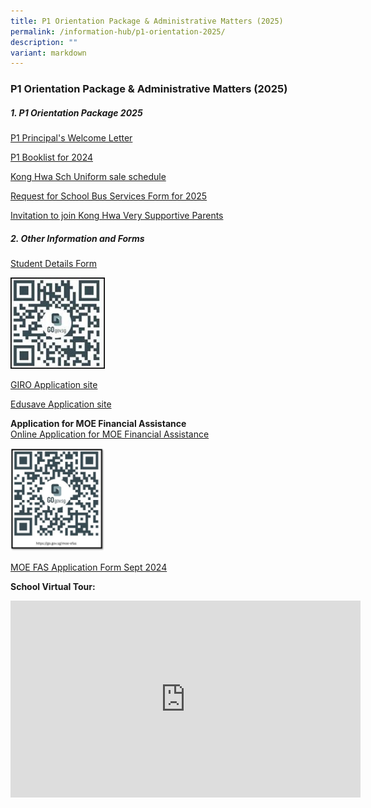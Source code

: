 ```yaml
---
title: P1 Orientation Package & Administrative Matters (2025)
permalink: /information-hub/p1-orientation-2025/
description: ""
variant: markdown
---
```

### P1 Orientation Package &amp; Administrative Matters (2025)

##### 1. P1 Orientation Package 2025


[P1 Principal's Welcome Letter](/files/P1%20Orientation%202025/Principal_s_Welcome_Letter_for_2025_P1_Parents.pdf)

[P1 Booklist for 2024](/files/P1%20Orientation/booklist%20p1%202024.pdf)

[Kong Hwa Sch Uniform sale schedule](/files/P1%20Orientation%202025/Kong_Hwa_Sch_uniform_sale_schedule_EY24.pdf)

[Request for School Bus Services Form for 2025](/files/School%20bus%20service/KHS_Request_for_School_Bus_Services_2025__RS_Transport_.pdf)

[Invitation to join Kong Hwa Very Supportive Parents](/files/P1%20Orientation/2023%20vsp%20p1%20orientation%20membership%20invitation%20letter.pdf)


##### 2. Other Information and Forms

[Student Details Form](https://pg.moe.edu.sg/forms/sdf)

<img src="/images/P1%20Orientation/student%20detail%20form%20qr.jpg" style="width:30%">

[GIRO Application site](https://www.moe.gov.sg/financial-matters/fees/egiro)

[Edusave Application site](https://www.moe.gov.sg/financial-matters/edusave-account)

**Application for MOE Financial Assistance**<br>
[Online Application for MOE Financial Assistance](https://go.gov.sg/moe-efas)

<img src="/images/P1%20Orientation/efas%20qr%202024.jpg" style="width:30%">

[MOE FAS Application Form Sept 2024](/files/MOE%20FAS%20Form/MOE_FAS_Application_Form_2025.pdf)

**School Virtual Tour:**

<iframe width="560" height="315" src="https://www.youtube.com/embed/txZRKSJqyXo" title="YouTube video player" frameborder="0" allow="accelerometer; autoplay; clipboard-write; encrypted-media; gyroscope; picture-in-picture; web-share" allowfullscreen=""></iframe>